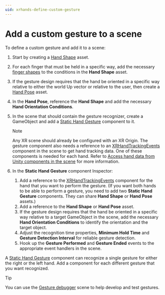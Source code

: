 ```yaml
---
uid: xrhands-define-custom-gesture
---
```


# Add a custom gesture to a scene

To define a custom gesture and add it to a scene:

1. Start by creating a [Hand Shape](xref:xrhands-hand-shapes) asset.
2. For each finger that must be held in a specific way, add the necessary [finger shapes](xref:xrhands-finger-shapes) to the conditions in the **Hand Shape** asset.
3. If the gesture design requires that the hand be oriented in a specific way relative to either the world Up vector or relative to the user, then create a [Hand Pose](xref:xrhands-hand-poses) asset.
4. In the **Hand Pose**, reference the **Hand Shape** and add the necessary **Hand Orientation Conditions**.
5. In the scene that should contain the gesture recognizer, create a GameObject and add a [Static Hand Gesture](xref:xrhands-static-gesture-component) component to it.

   > [!NOTE]
   > Any XR scene should already be configured with an XR Origin. The gesture component also needs a reference to an [XRHandTrackingEvents](xref:UnityEngine.XR.Hands.XRHandTrackingEvents) component in the scene to get hand tracking data. One of these components is needed for each hand. Refer to [Access hand data from Unity components in the scene](xref:xrhands-access-data) for more information.

6. In the **Static Hand Gesture** component Inspector:

   1. Add a reference to the [XRHandTrackingEvents](xref:UnityEngine.XR.Hands.XRHandTrackingEvents) component for the hand that you want to perform the gesture. (If you want both hands to be able to perform a gesture, you need to add two **Static Hand Gesture** components. They can share **Hand Shape** or **Hand Pose** assets.)
   2. Add a reference to the **Hand Shape** or **Hand Pose** asset.
   3. If the gesture design requires that the hand be oriented in a specific way relative to a target GameObject in the scene, add the necessary **Hand Orientation Conditions** to identify the orientation and the target object.
   4. Adjust the recognition time properties, **Minimum Hold Time** and **Gesture Detection Interval** for reliable gesture detection.
   5. Hook up the **Gesture Performed** and **Gesture Ended** events to the appropriate event handlers in the scene.

A [Static Hand Gesture](xref:xrhands-static-gesture-component) component can recognize a single gesture for either the right or the left hand. Add a component for each different gesture that you want recognized.

> [!TIP]
> You can use the [Gesture debugger](xref:xrhands-gesture-debugger) scene to help develop and test gestures.
